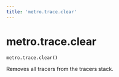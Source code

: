 ```yaml
---
title: 'metro.trace.clear'
---
```

# metro.trace.clear

```
metro.trace.clear()
```

Removes all tracers from the tracers stack.
